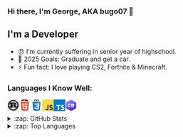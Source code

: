 ### Hi there, I'm George, AKA bugo07 👋

## I'm a Developer

- 😠 I’m currently suffering in senior year of highschool.
- 🥅 2025 Goals: Graduate and get a car.
- ⚡ Fun fact: I love playing CS2, Fortnite & Minecraft.

### Languages I Know Well:

[<img align="left" alt="Rust" width="26px" src="https://raw.githubusercontent.com/github/explore/80688e429a7d4ef2fca1e82350fe8e3517d3494d/topics/rust/rust.png" />][rust]
[<img align="left" alt="HTML5" width="26px" src="https://raw.githubusercontent.com/github/explore/80688e429a7d4ef2fca1e82350fe8e3517d3494d/topics/html/html.png" />][html]
[<img align="left" alt="CSS3" width="26px" src="https://raw.githubusercontent.com/github/explore/80688e429a7d4ef2fca1e82350fe8e3517d3494d/topics/css/css.png" />][css]
[<img align="left" alt="JavaScript" width="26px" src="https://raw.githubusercontent.com/github/explore/80688e429a7d4ef2fca1e82350fe8e3517d3494d/topics/javascript/javascript.png" />][javascript]
[<img align="left" alt="TypeScript" width="26px" src="https://raw.githubusercontent.com/github/explore/80688e429a7d4ef2fca1e82350fe8e3517d3494d/topics/typescript/typescript.png" />][typescript]
[<img align="left" alt="C#" width="26px" src="https://raw.githubusercontent.com/github/explore/80688e429a7d4ef2fca1e82350fe8e3517d3494d/topics/csharp/csharp.png" />][cs]

<br />
<br />

<details>
  <summary>:zap: GitHub Stats</summary>

  <br />
  
  [![GitHub Stats](https://github-readme-stats.vercel.app/api/?username=BUGO07&count_private=true&theme=tokyonight&showicons=true)]()

  <br />
  
</details>

<details>
  <summary>:zap: Top Languages</summary>
  
  <br />
  
  [![Language Stats](https://github-readme-stats.vercel.app/api/top-langs/?username=BUGO07&langs_count=5&theme=tokyonight)]()
  
  <br />
  
</details>

[twitter]: https://twitter.com/bugoLMAO
[youtube]: https://www.youtube.com/@bugo07
[javascript]: https://en.wikipedia.org/wiki/JavaScript
[typescript]: https://en.wikipedia.org/wiki/TypeScript
[cs]: https://en.wikipedia.org/wiki/C_Sharp_(programming_language)
[css]: https://en.wikipedia.org/wiki/CSS
[html]: https://en.wikipedia.org/wiki/HTML
[rust]: https://www.rust-lang.org/
[github]: https://github.com/BUGO07
